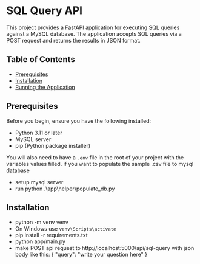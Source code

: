 # SQL Query API

This project provides a FastAPI application for executing SQL queries against a MySQL database. The application accepts SQL queries via a POST request and returns the results in JSON format.

## Table of Contents
- [Prerequisites](#prerequisites)
- [Installation](#installation)
- [Running the Application](#running-the-application)

## Prerequisites

Before you begin, ensure you have the following installed:
- Python 3.11 or later
- MySQL server
- pip (Python package installer)

You will also need to have a `.env` file in the root of your project with the variables values filled.
if you want to populate the sample .csv file to mysql database
 - setup mysql server
 - run python .\app\helper\populate_db.py
## Installation
- python -m venv venv
- On Windows use `venv\Scripts\activate`
- pip install -r requirements.txt
- python app/main.py
- make  POST api request to http://localhost:5000/api/sql-query with json body like this:
  {
  "query": "write your question here"
 } 
